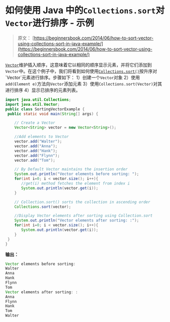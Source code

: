 # 如何使用 Java 中的`Collections.sort`对`Vector`进行排序 - 示例

> 原文： [https://beginnersbook.com/2014/06/how-to-sort-vector-using-collections-sort-in-java-example/](https://beginnersbook.com/2014/06/how-to-sort-vector-using-collections-sort-in-java-example/)

[`Vector`](https://beginnersbook.com/2013/12/vector-in-java/)维护插入顺序，这意味着它以相同的顺序显示元素，并将它们添加到`Vector`中。在这个例子中，我们将看到如何使用[`Collections.sort()`](https://docs.oracle.com/javase/7/docs/api/java/util/Collections.html#sort(java.util.List))按升序对`Vector`元素进行排序。步骤如下：
1）创建一个`Vector`对象
2）使用`add(Element e)`方法向`Vector`添加元素
3）使用`Collections.sort(Vector)`对其进行排序
4）显示已排序的元素列表。

```java
import java.util.Collections;
import java.util.Vector;
public class SortingVectorExample {
 public static void main(String[] args) {

    // Create a Vector
    Vector<String> vector = new Vector<String>();

    //Add elements to Vector
    vector.add("Walter");
    vector.add("Anna");
    vector.add("Hank");
    vector.add("Flynn");
    vector.add("Tom");

    // By Default Vector maintains the insertion order
    System.out.println("Vector elements before sorting: ");
    for(int i=0; i < vector.size(); i++){
       //get(i) method fetches the element from index i
       System.out.println(vector.get(i));
    }

    // Collection.sort() sorts the collection in ascending order
    Collections.sort(vector);

    //Display Vector elements after sorting using Collection.sort
    System.out.println("Vector elements after sorting: :");
    for(int i=0; i < vector.size(); i++){
       System.out.println(vector.get(i));
    }
 } 
}
```

**输出：**

```java
Vector elements before sorting: 
Walter
Anna
Hank
Flynn
Tom
Vector elements after sorting: :
Anna
Flynn
Hank
Tom
Walter
```